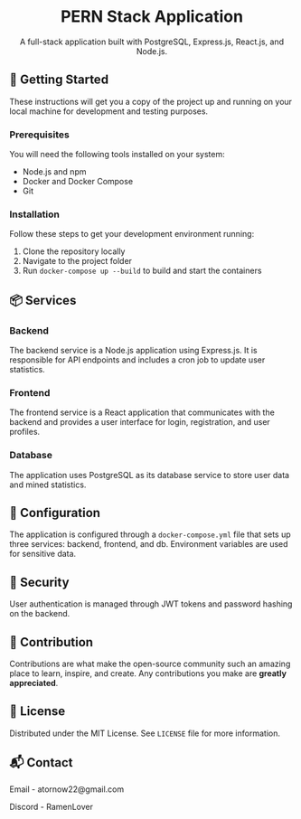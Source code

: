 <h1 align="center">PERN Stack Application</h1>

<p align="center">A full-stack application built with PostgreSQL, Express.js, React.js, and Node.js.</p>

<h2>🚀 Getting Started</h2>

<p>These instructions will get you a copy of the project up and running on your local machine for development and testing purposes.</p>

<h3>Prerequisites</h3>

<p>You will need the following tools installed on your system:</p>

<ul>
  <li>Node.js and npm</li>
  <li>Docker and Docker Compose</li>
  <li>Git</li>
</ul>

<h3>Installation</h3>

<p>Follow these steps to get your development environment running:</p>

<ol>
  <li>Clone the repository locally</li>
  <li>Navigate to the project folder</li>
  <li>Run <code>docker-compose up --build</code> to build and start the containers</li>
</ol>

<h2>📦 Services</h2>

<h3>Backend</h3>

<p>The backend service is a Node.js application using Express.js. It is responsible for API endpoints and includes a cron job to update user statistics.</p>

<h3>Frontend</h3>

<p>The frontend service is a React application that communicates with the backend and provides a user interface for login, registration, and user profiles.</p>

<h3>Database</h3>

<p>The application uses PostgreSQL as its database service to store user data and mined statistics.</p>

<h2>🔧 Configuration</h2>

<p>The application is configured through a <code>docker-compose.yml</code> file that sets up three services: backend, frontend, and db. Environment variables are used for sensitive data.</p>

<h2>🔐 Security</h2>

<p>User authentication is managed through JWT tokens and password hashing on the backend.</p>

<h2>👥 Contribution</h2>

<p>Contributions are what make the open-source community such an amazing place to learn, inspire, and create. Any contributions you make are <strong>greatly appreciated</strong>.</p>

<h2>📝 License</h2>

<p>Distributed under the MIT License. See <code>LICENSE</code> file for more information.</p>

<h2>📬 Contact</h2>

<p>Email - atornow22@gmail.com</p>
<p>Discord - RamenLover</p>


